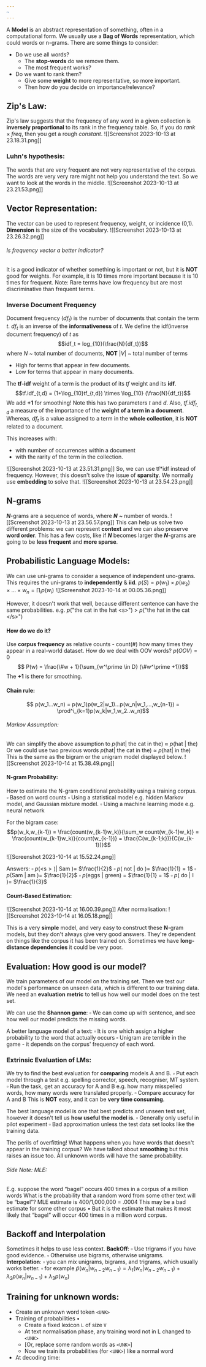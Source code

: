 ```yaml
---
~
---
```

 A **Model** is an abstract representation of something, often in a computational form.
We usually use a **Bag of Words** representation, which could words or n-grams. 
There are some things to consider:
- Do we use all words?
	- The **stop-words** do we remove them.
	- The most frequent works?
- Do we want to rank them?
	- Give some **weight** to more representative, so more important. 
	- Then how do you decide on importance/relevance?

## Zip's Law:
Zip's law suggests that the frequency of any word in a given collection is **inversely proportional** to its rank in the frequency table. So, if you do $rank \times freq$, then you get a rough *constant*.
![[Screenshot 2023-10-13 at 23.18.31.png]]

### Luhn's hypothesis:
The words that are very frequent are not very representative of the corpus. The words are very very rare might not help you understand the text. So we want to look at the words in the middle.
![[Screenshot 2023-10-13 at 23.21.53.png]]

## Vector Representation:
The vector can be used to represent frequency, weight, or incidence (0,1).
**Dimension** is the size of the vocabulary.
![[Screenshot 2023-10-13 at 23.26.32.png]]
###### Is frequency vector a better indicator?
It is a good indicator of whether something is important or not, but it is **NOT** good for weights. For example, it is 10 times more important because it is 10 times for frequent. 
Note: Rare terms have low frequency but are most discriminative than frequent terms.

### Inverse Document Frequency
Document frequency ($df_t$) is the number of documents that contain the term $t$. $df_t$ is an inverse of the **informativeness** of $t$.
We define the idf(inverse document frequency) of $t$ as
$$idf_t = log_{10}(\frac{N}{df_t})$$
where $N$ ~ total number of documents, **NOT** $|V|$ ~ total number of terms
- High for terms that appear in few documents.
- Low for terms that appear in many documents.

The **tf-idf** weight of a term is the product of its $tf$ weight and its **idf**.
$$tf.idf_{t,d} = (1+\log_{10}tf_{t,d}) \times \log_{10} (\frac{N}{df_t})$$
We add **+1** for smoothing!  Note this has two parameters $t$ and $d$. Also, $tf.idf_{t,d}$  a measure of the importance of the **weight of a term in a document**. Whereas, $df_t$ is a value assigned to a term in the **whole collection**, it is **NOT** related to a document.

This increases with:
- with number of occurrences within a document
- with the rarity of the term in the collection.

![[Screenshot 2023-10-13 at 23.51.31.png]]
So, we can use tf$*$idf  instead of frequency.
However, this doesn't solve the issue of **sparsity**. We normally use **embedding** to solve that.
![[Screenshot 2023-10-13 at 23.54.23.png]]

## N-grams
$\mathbfit{N}$-grams are a sequence of words, where $\mathbfit{N}$ ~ number of words.
![[Screenshot 2023-10-13 at 23.56.57.png]]
This can help us solve two different problems: we can represent **context** and we can also preserve **word order**. This has a few costs, like if $\mathbfit{N}$ becomes larger the  $\mathbfit{N}$-grams are going to be **less frequent** and **more sparse**.

## Probabilistic Language Models:
We can use uni-grams to consider a sequence of independent uno-grams. This requires the uni-grams to **independently** & **iid**.
$p(S) = p(w_1) \times p(w_2) \times ... \times w_n = \prod_ip(w_i)$
![[Screenshot 2023-10-14 at 00.05.36.png]]

However, it doesn't work that well, because different sentence can have the same probabilities.
e.g. $p$("the cat in the hat $<$s$>$") > $p$("the hat in the cat $<$/s$>$") 
#### How do we do it?
Use **corpus frequency** as relative counts - count(#) how many times they appear in a real-world dataset. 
How do we deal with OOV words? $p(OOV) = 0$ 
$$ P(w) = \frac{\#w + 1}{\sum_{w^\prime \in D} (\#w^\prime +1)}$$
The **+1** is there for smoothing.
#### Chain rule:
$$ p(w_1...w_n) = p(w_1)p(w_2|w_1)...p(w_n|w_1,...,w_{n-1}) = \prod^i_{k=1}p(w_k|w_1,w_2..w_n)$$
###### Markov Assumption:
We can simplify the above assumption to $p$(hat| the cat in the) $\approx$ $p$(hat | the)
Or we could use two previous words $p$(hat| the cat in the) $\approx$ $p$(hat| in the)
This is the same as the bigram or the unigram model displayed below.
![[Screenshot 2023-10-14 at 15.38.49.png]]

#### N-gram Probability:
How to estimate the N-gram conditional probability using a training corpus.
$\square$  Based on word counts
$\square$  Using a statistical model e.g. hidden Markov model, and Gaussian mixture model.
$\square$  Using a machine learning mode e.g. neural network

For the bigram case:
$$p(w_k,w_{k-1}) = \frac{count(w_{k-1}w_k)}{\sum_w count(w_{k-1}w_k)} = \frac{count(w_{k-1}w_k)}{count(w_{k-1})} = \frac{C(w_{k-1;k})}{C(w_{k-1})}$$

![[Screenshot 2023-10-14 at 15.52.24.png]]

Answers:
$\square$   $p(<$s$>) |$ Sam $) =$ $\frac{1}{2}$               $\square$  $p($ not | do $)=$ $\frac{1}{1} = 1$
$\square$  $p($Sam | am $) =$ $\frac{1}{2}$                    $\square$  $p($eggs | green) = $\frac{1}{1} = 1$
$\square$  $p($ do | I $)=$ $\frac{1}{3}$ 

#### Count-Based Estimation:
![[Screenshot 2023-10-14 at 16.00.39.png]]
After normalisation:
![[Screenshot 2023-10-14 at 16.05.18.png]]

This is a very **simple** model, and very easy to construct these $\mathbf{N}$-gram models, but they don't always give very good answers. They're dependent on things like the corpus it has been trained on. Sometimes we have **long-distance dependencies** it could be very poor.  

## Evaluation: How good is our model?
We train parameters of our model on the training set. Then we test our model's performance on unseen data, which is different to our training data. We need an **evaluation metric** to tell us how well our model does on the test set.

We can use the **Shannon game**:
$\square$  We can come up with sentence, and see how well our model predicts the missing words.

A better language model of a text:
$\square$  It is one which assign a higher probability to the word that actually occurs
$\square$  Unigram are terrible in the game - it depends on the corpus' frequency of each word.


### Extrinsic Evaluation of LMs:
We try to find the best evaluation for **comparing** models A and B.
$\square$   Put each model through a test e.g. spelling corrector, speech, recogniser, MT system.
$\square$  Run the task, get an accuracy for A and B e.g. how many misspelled words, how many words were translated properly.
$\square$  Compare accuracy for A and B
This is **NOT** easy, and it can be  **very time consuming**.

The best language model is one that best predicts and unseen test set, however it doesn't tell us **how useful the model is**.
$\square$  Generally only useful in pilot experiment
$\square$  Bad approximation unless the test data set looks like the training data.

The perils of overfitting!
What happens when you have words that doesn't appear in the training corpus? We have talked about **smoothing** but this raises an issue too. All unknown words will have the same probability.

###### Side Note: MLE:
E.g. suppose the word “bagel” occurs 400 times in a corpus of a million words What is the probability that a random word from some other text will be “bagel”? 
MLE estimate is 400/1,000,000 = .0004
This may be a bad estimate for some other corpus • But it is the estimate that makes it most likely that “bagel” will occur 400 times in a million word corpus.


## Backoff and Interpolation
Sometimes it helps to use less context. 
**BackOff**:
$\square$  Use trigrams if you have good evidence.
$\square$ Otherwise use bigrams, otherwise unigrams.
**Interpolation**: 
$\square$  you can mix unigrams, bigrams, and trigrams, which usually works better.
$\square$  for example $\hat{p}(w_n|w_{n-2}w_{n-1}) = \lambda_1 (w_n|w_{n-2}w_{n-1}) + \lambda_2 p(w_n|w_{n-1}) + \lambda_3 p(w_n)$ 

## Training for unknown words: 
-  Create an unknown word token `<UNK>` 
- Training of probabilities • 
	- Create a fixed lexicon `L` of size `V` 
	- At text normalisation phase, any training word not in L changed to `<UNK>`
	- [Or, replace some random words as `<UNK>`]
	- Now we train its probabilities (for `<UNK>`) like a normal word
- At decoding time: 


